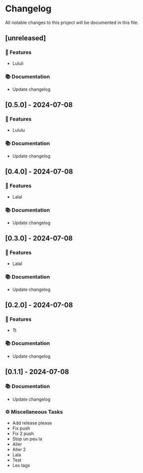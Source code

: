 # Changelog

All notable changes to this project will be documented in this file.

## [unreleased]

### 🚀 Features

- Lululi

### 📚 Documentation

- Update changelog

## [0.5.0] - 2024-07-08

### 🚀 Features

- Lululu

### 📚 Documentation

- Update changelog

## [0.4.0] - 2024-07-08

### 🚀 Features

- Lalal

### 📚 Documentation

- Update changelog

## [0.3.0] - 2024-07-08

### 🚀 Features

- Lalal

### 📚 Documentation

- Update changelog

## [0.2.0] - 2024-07-08

### 🚀 Features

- Tt

### 📚 Documentation

- Update changelog

## [0.1.1] - 2024-07-08

### 📚 Documentation

- Update changelog

### ⚙️ Miscellaneous Tasks

- Add release please
- Fix push
- Fix 2 push
- Stop un peu la
- Aller
- Aller 2
- Lala
- Test
- Les tags


